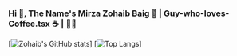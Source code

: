 ### Hi 👋, The Name's Mirza Zohaib Baig 🧔 | Guy-who-loves-Coffee.tsx ☕ | <ButtLovesToCodeMore /> 👨‍💻

<!--
**An aspiring full-stack developer 🚀, confident in technical skills and ready to tackle challenges together with an agile team 💪. 
Having a curious mind for learning and trying out new things, as well as, finding creative solutions 🧠. 
Great passion for work and always tries to do things better ✨

Here are some ideas to get you started:

====================================================================================

    Specialties: JavaScript | MongoDB | Express | React | Node.js 
    | GitOps | Microsoft Azure | Next.js | CSS | Web accessibility A11y 
    | Java | Commercial Operations Management | Agile & Lean Culture Development 
    | CRM – Oracle Siebel | Business Intelligence - IBM COGNOS | Training & Mentoring 
    | Business Communication | Interpersonal Skills 

====================================================================================

I can be reached through below mentioned channels:
Email: zohaib.b@gmail.com
LinkedIn: https://www.linkedin.com/in/mirzazohaibbaig/
-->
[![Zohaib's GitHub stats](https://github-readme-stats.vercel.app/api?username=mirzazohaib)]
[![Top Langs](https://github-readme-stats.vercel.app/api/top-langs/?username=mirzazohaib)]
